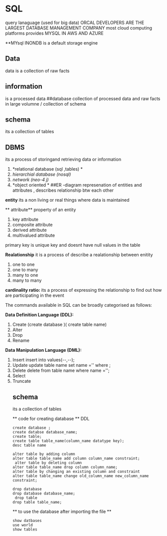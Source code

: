 # SQL
query lanaguage (used for big data)
ORCAL DEVELOPERS ARE THE LARGEST DATABASE MANAGEMENT COMPANY
most cloud computing platforms provides MYSQL IN AWS AND AZURE 

**MYsql
INONDB is a default storage engine 

##  Data 
data is a collection of raw facts 
## information 
is a processed data 
##database
collection of processed data and raw facts in large volumne / collection of schema 
## schema 
its a collection of tables 
## DBMS
its a process of storingand retrieving data or information 
  1. *relational database (sql ,tables) *
  2. *hierarchial database (nosql)*
  3. *network (neo-4 j)*
  4. *object oriented *
##ER -diagram 
represenation of entities and attributes , describes relationship btw each other 

**entity**
its a non living or real things where data is maintained 

** attribute**
property of an entity 
1. key attribute 
2. composite attribute 
3. derived attribute 
4. multivalued attribute 

primary key is unique key and doesnt have null values in the table

**Realationship**
it is a process of describe a realationship between enitity 
1. one to one
2. one to many
3. many to one
4. many to many 

**cardinality ratio:**
its a process of expressing the relationship to find out how are participating in the event 
 
The commands available in SQL can be broadly categorised as follows:

**Data Definition Language (DDL):**

1. Create  (create database )( create table name)
2. Alter
3. Drop
4. Rename

**Data Manipulation Language (DML):**

1. Insert  insert into <table name> values(--,--);
2. Update  update table name set name ='' where ;
3. Delete  delete from table name where name ='';
4. Select
5. Truncate

## schema 
its a collection of tables 

** code for creating database ** DDL
```
create database ;
create databse database_name;
create table;
create table table_name(column_name datatype key);
desc table name

alter table by adding column
alter table table_name add column column_name constraint;
 alter table by deleting column
alter table table_name drop column column_name;
alter table by changing an existing column and constraint
alter table table_name change old_column_name new_column_name constraint;

drop database
drop database database_name;
 drop table
drop table table_name;
```

** to use the database after importing the file **
```
show datbases
use world
show tables
```

